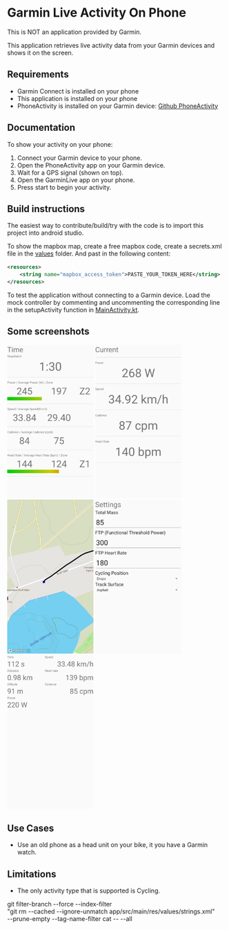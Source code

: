 # Garmin Live Activity On Phone

This is NOT an application provided by Garmin.

This application retrieves live activity data from your Garmin devices and shows it on the screen.

## Requirements
- Garmin Connect is installed on your phone
- This application is installed on your phone
- PhoneActivity is installed on your Garmin device: [Github PhoneActivity](https://github.com/basva923/PhoneAcitvity)

## Documentation
To show your activity on your phone:
1. Connect your Garmin device to your phone.
2. Open the PhoneActivity app on your Garmin device.
3. Wait for a GPS signal (shown on top).
4. Open the GarminLive app on your phone.
5. Press start to begin your activity.


## Build instructions
The easiest way to contribute/build/try with the code is to import this project into android studio.

To show the mapbox map, create a free mapbox code, create a secrets.xml file in the [values](app/src/main/res/values) folder. And past in the following content:
```xml
<resources>
    <string name="mapbox_access_token">PASTE_YOUR_TOKEN_HERE</string>
</resources>
```

To test the application without connecting to a Garmin device. Load the mock controller by commenting and uncommenting the corresponding line in the setupActivity function in [MainActivity.kt](app/src/main/java/com/github/basva923/garminphoneactivity/MainActivity.kt).

## Some screenshots
<img alt="Main screen with time, power, speed, heart rate and cadence" src="screenshots/large_overview.png" width="200px">
<img alt="The simple overview, power, speed, heart rate and cadence" src="screenshots/simple_overview.png" width="200px">
<img alt="The map with current location and track" src="screenshots/map.png" width="200px">
<img alt="The settings with mass, FTP, FTP heart rate, bike settings and road type" src="screenshots/settings.png" width="200px">
<img alt="The larger overview of some fields" src="screenshots/all_fields.png" width="200px">

## Use Cases
- Use an old phone as a head unit on your bike, it you have a Garmin watch.

## Limitations
- The only activity type that is supported is Cycling.


git filter-branch --force --index-filter \
  "git rm --cached --ignore-unmatch app/src/main/res/values/strings.xml" \
  --prune-empty --tag-name-filter cat -- --all